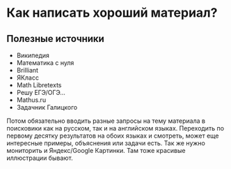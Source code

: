 # Как написать хороший материал?

## Полезные источники

- Википедия
- Математика с нуля
- Brilliant
- ЯКласс
- Math Libretexts
- Решу ЕГЭ/ОГЭ...
- Mathus.ru
- Задачник Галицкого

Потом обязательно вводить разные запросы на тему материала в поисковики как на русском, так и на английском языках.
Переходить по первому десятку результатов на обоих языках и смотреть, может еще интересные примеры, объяснения или задачи есть.
Так же нужно мониторить и Яндекс/Google Картинки.
Там тоже красивые иллюстрации бывают.
